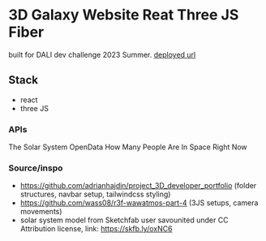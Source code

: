 # 3D Galaxy Website Reat Three JS Fiber

built for DALI dev challenge 2023 Summer.
[deployed url](https://frontend-starterpack-illustration.onrender.com)

## Stack
- react
- three JS

### APIs
The Solar System OpenData
How Many People Are In Space Right Now

### Source/inspo
- https://github.com/adrianhajdin/project_3D_developer_portfolio (folder structures, navbar setup, tailwindcss styling)
- https://github.com/wass08/r3f-wawatmos-part-4 (3JS setups, camera movements)
- solar system model from Sketchfab user savounited under CC Attribution license, link: https://skfb.ly/oxNC6
